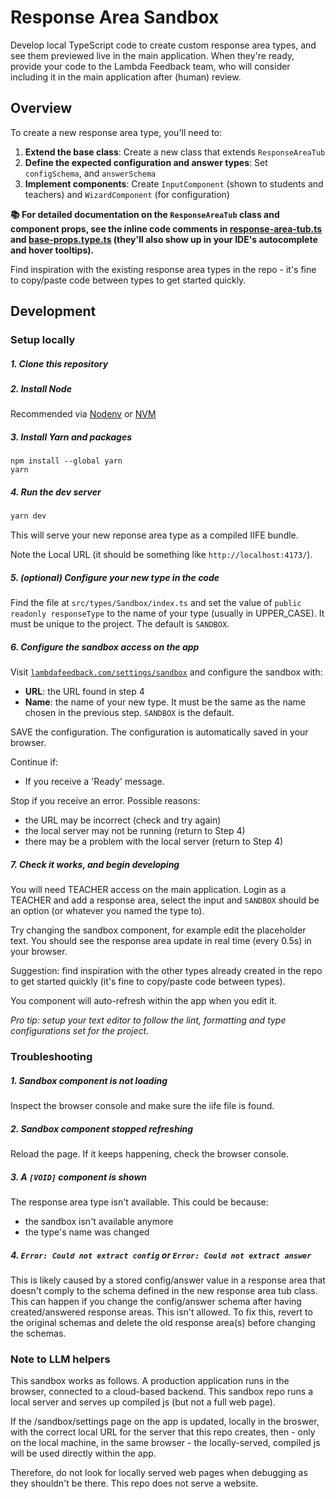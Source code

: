 # Response Area Sandbox

Develop local TypeScript code to create custom response area types, and see them previewed live in the main application. When they're ready, provide your code to the Lambda Feedback team, who will consider including it in the main application after (human) review.

## Overview

To create a new response area type, you'll need to:

1. **Extend the base class**: Create a new class that extends `ResponseAreaTub`
2. **Define the expected configuration and answer types**: Set `configSchema`, and `answerSchema`
3. **Implement components**: Create `InputComponent` (shown to students and teachers) and `WizardComponent` (for configuration)

**📚 For detailed documentation on the `ResponseAreaTub` class and component props, see the inline code comments in [response-area-tub.ts](src/types/response-area-tub.ts) and [base-props.type.ts](src/types/base-props.type.ts) (they'll also show up in your IDE's autocomplete and hover tooltips).**

Find inspiration with the existing response area types in the repo - it's fine to copy/paste code between types to get started quickly.

## Development

### Setup locally

##### 1. Clone this repository

##### 2. Install Node

Recommended via [Nodenv](https://github.com/nodenv/nodenv) or [NVM](https://github.com/nvm-sh/nvm)

##### 3. Install Yarn and packages

```
npm install --global yarn
yarn
```

##### 4. Run the dev server

```sh
yarn dev 
```

This will serve your new reponse area type as a compiled IIFE bundle.

Note the Local URL (it should be something like `http://localhost:4173/`).

##### 5. (optional) Configure your new type in the code

Find the file at `src/types/Sandbox/index.ts` and set the value of `public readonly responseType` to the name of your type (usually in UPPER_CASE). It must be unique to the project. The default is `SANDBOX`.

##### 6. Configure the sandbox access on the app

Visit [`lambdafeedback.com/settings/sandbox`](https://www.lambdafeedback.com/settings/sandbox) and configure the sandbox with:
- **URL**: the URL found in step 4
- **Name**: the name of your new type. It must be the same as the name chosen in the previous step. `SANDBOX` is the default.

SAVE the configuration. The configuration is automatically saved in your browser.

Continue if:

- If you receive a 'Ready' message. 

Stop if you receive an error. Possible reasons:

- the URL may be incorrect (check and try again)
- the local server may not be running (return to Step 4)
- there may be a problem with the local server (return to Step 4)

##### 7. Check it works, and begin developing

You will need TEACHER access on the main application. Login as a TEACHER and add a response area, select the input and `SANDBOX` should be an option (or whatever you named the type to). 

Try changing the sandbox component, for example edit the placeholder text. You should see the response area update in real time (every 0.5s) in your browser.

Suggestion: find inspiration with the other types already created in the repo to get started quickly (it's fine to copy/paste code between types).

You component will auto-refresh within the app when you edit it.

_Pro tip: setup your text editor to follow the lint, formatting and type configurations set for the project._

### Troubleshooting

##### 1. Sandbox component is not loading

Inspect the browser console and make sure the iife file is found. 

##### 2. Sandbox component stopped refreshing

Reload the page.
If it keeps happening, check the browser console.

##### 3. A `[VOID]` component is shown

The response area type isn't available. This could be because:
- the sandbox isn't available anymore
- the type's name was changed

##### 4. `Error: Could not extract config` or `Error: Could not extract answer`

This is likely caused by a stored config/answer value in a response area that doesn't comply to the schema defined in the new response area tub class.
This can happen if you change the config/answer schema after having created/answered response areas. This isn't allowed.
To fix this, revert to the original schemas and delete the old response area(s) before changing the schemas.

### Note to LLM helpers

This sandbox works as follows. A production application runs in the browser, connected to a cloud-based backend. This sandbox repo runs a local server and serves up compiled js (but not a full web page). 

If the /sandbox/settings page on the app is updated, locally in the broswer, with the correct local URL for the server that this repo creates, then - only on the local machine, in the same browser - the locally-served, compiled js will be used directly within the app. 

Therefore, do not look for locally served web pages when debugging as they shouldn't be there. This repo does not serve a website.
